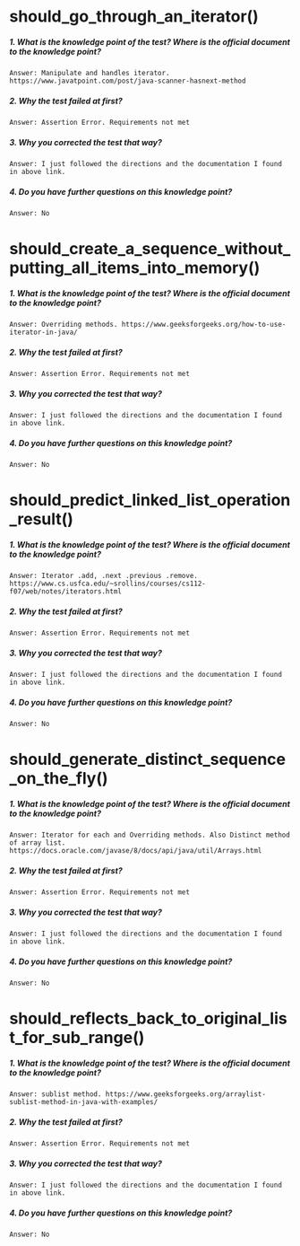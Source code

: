 # should_go_through_an_iterator()
##### 1. What is the knowledge point of the test? Where is the official document to the knowledge point?
    Answer: Manipulate and handles iterator. https://www.javatpoint.com/post/java-scanner-hasnext-method
##### 2. Why the test failed at first?
    Answer: Assertion Error. Requirements not met
##### 3. Why you corrected the test that way?
    Answer: I just followed the directions and the documentation I found in above link.
##### 4. Do you have further questions on this knowledge point?
    Answer: No

# should_create_a_sequence_without_putting_all_items_into_memory()
##### 1. What is the knowledge point of the test? Where is the official document to the knowledge point?
    Answer: Overriding methods. https://www.geeksforgeeks.org/how-to-use-iterator-in-java/
##### 2. Why the test failed at first?
    Answer: Assertion Error. Requirements not met
##### 3. Why you corrected the test that way?
    Answer: I just followed the directions and the documentation I found in above link.
##### 4. Do you have further questions on this knowledge point?
    Answer: No

# should_predict_linked_list_operation_result()
##### 1. What is the knowledge point of the test? Where is the official document to the knowledge point?
    Answer: Iterator .add, .next .previous .remove. https://www.cs.usfca.edu/~srollins/courses/cs112-f07/web/notes/iterators.html
##### 2. Why the test failed at first?
    Answer: Assertion Error. Requirements not met
##### 3. Why you corrected the test that way?
    Answer: I just followed the directions and the documentation I found in above link.
##### 4. Do you have further questions on this knowledge point?
    Answer: No

# should_generate_distinct_sequence_on_the_fly()
##### 1. What is the knowledge point of the test? Where is the official document to the knowledge point?
    Answer: Iterator for each and Overriding methods. Also Distinct method of array list. https://docs.oracle.com/javase/8/docs/api/java/util/Arrays.html
##### 2. Why the test failed at first?
    Answer: Assertion Error. Requirements not met
##### 3. Why you corrected the test that way?
    Answer: I just followed the directions and the documentation I found in above link.
##### 4. Do you have further questions on this knowledge point?
    Answer: No

# should_reflects_back_to_original_list_for_sub_range()
##### 1. What is the knowledge point of the test? Where is the official document to the knowledge point?
    Answer: sublist method. https://www.geeksforgeeks.org/arraylist-sublist-method-in-java-with-examples/
##### 2. Why the test failed at first?
    Answer: Assertion Error. Requirements not met
##### 3. Why you corrected the test that way?
    Answer: I just followed the directions and the documentation I found in above link.
##### 4. Do you have further questions on this knowledge point?
    Answer: No

